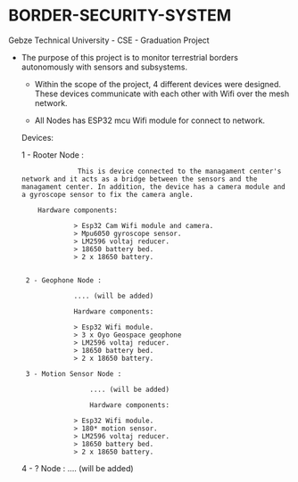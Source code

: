 # BORDER-SECURITY-SYSTEM
 Gebze Technical University  - CSE - Graduation Project
 
 - The purpose of this project is to monitor terrestrial borders autonomously with sensors and subsystems.
 
	- Within the scope of the project, 4 different devices were designed. These devices communicate with each other with Wifi over the mesh     network.
	
	- All Nodes has ESP32 mcu Wifi module for connect to network. 
	
	 Devices:
		
	 1 - Rooter Node :  
						
					 This is device connected to the managament center's network and it acts as a bridge between the sensors and the             		          managament center. In addition, the device has a camera module and a gyroscope sensor to fix the camera angle.
		
		   Hardware components:
					
					> Esp32 Cam Wifi module and camera.
					> Mpu6050 gyroscope sensor.
					> LM2596 voltaj reducer.
					> 18650 battery bed.
					> 2 x 18650 battery.
					
		
		2 - Geophone Node :
					
					.... (will be added)
					
					Hardware components:
					
					> Esp32 Wifi module.
					> 3 x Oyo Geospace geophone
					> LM2596 voltaj reducer.
					> 18650 battery bed.
					> 2 x 18650 battery.
					
		3 - Motion Sensor Node :
		
						.... (will be added)
						
						Hardware components:
					
					> Esp32 Wifi module.
					> 180* motion sensor.
					> LM2596 voltaj reducer.
					> 18650 battery bed.
					> 2 x 18650 battery.
					
	 4 - ? Node :  .... (will be added)
		
